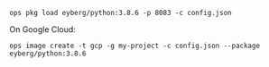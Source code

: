 ```
ops pkg load eyberg/python:3.8.6 -p 8083 -c config.json
```

On Google Cloud:
```
ops image create -t gcp -g my-project -c config.json --package eyberg/python:3.8.6
```
